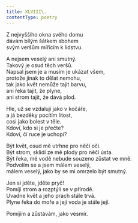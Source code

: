 ```yaml
---
title: XLVIII\.
contentType: poetry
---
```


<section>

Z nejvyššího okna svého domu  
dávám bílým šátkem sbohem  
svým veršům mířícím k lidstvu.

</section>

<section>

A nejsem veselý ani smutný.  
Takový je osud těch veršů.  
Napsal jsem je a musím je ukázat všem,  
protože jinak to dělat nemohu,  
tak jako květ nemůže tajit barvu,  
ani řeka tajit, že plyne,  
ani strom tajit, že dává plod.

</section>

<section>

Hle, už se vzdalují jako v kočáře,  
a já bezděky pocítím lítost,  
cosi jako bolest v těle.  
Kdoví, kdo si je přečte?  
Kdoví, čí ruce je uchopí?

</section>

<section>

Být květ, osud mě utrhne pro něčí oči.  
Být strom, sklidí ze mě plody pro něčí ústa.  
Být řeka, mé vodě nebude souzeno zůstat ve mně.  
Podvolím se a jsem málem veselý,  
málem veselý, jako by se mi omrzelo být smutný.

</section>

<section>

Jen si jděte, jděte pryč!  
Pomíjí strom a rozptýlí se v přírodě.  
Uvadne květ a jeho prach stále trvá.  
Plyne řeka do moře a její voda je stále její.

</section>

<section>

Pomíjím a zůstávám, jako vesmír.

</section>
